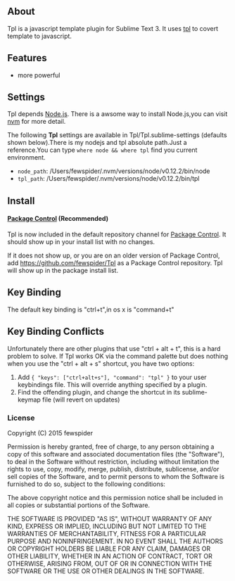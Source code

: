 ## About
Tpl is a javascript template plugin for Sublime Text 3.
It uses [tpl](https://github.com/caolvchong/tpl) to covert template to javascript.

## Features
* more powerful

## Settings
Tpl depends [Node.js](https://github.com/joyent/node).
There is a awsome way to install Node.js,you can visit [nvm](https://github.com/creationix/nvm) for more detail.

The following **Tpl** settings are available in Tpl/Tpl.sublime-settings (defaults shown below).There is my nodejs and tpl absolute path.Just a reference.You can type `where node && where tpl` find  you current environment.

* `node_path`: /Users/fewspider/.nvm/versions/node/v0.12.2/bin/node
* `tpl_path`: /Users/fewspider/.nvm/versions/node/v0.12.2/bin/tpl

## Install
#### [Package Control](https://github.com/wbond/sublime_package_control) (Recommended)
Tpl is now included in the default repository channel for [Package Control](https://github.com/wbond/sublime_package_control). It should show up in your install list
with no changes.

If it does not show up, or you are on an older version of Package Control,
add https://github.com/fewspider/Tpl as a Package Control repository. Tpl will show up in the
package install list.

## Key Binding

The default key binding is "ctrl+t",in os x is "command+t"

## Key Binding Conflicts

Unfortunately there are other plugins that use "ctrl + alt + t", this is a hard problem to solve. If Tpl works
OK via the command palette but does nothing when you use the "ctrl + alt + s" shortcut, you have two options:

1. Add ```{ "keys": ["ctrl+alt+s"], "command": "tpl" }``` to your user keybindings file. This will override anything specified by a plugin.
2. Find the offending plugin, and change the shortcut in its sublime-keymap file (will revert on updates)

### License
Copyright (C) 2015 fewspider

Permission is hereby granted, free of charge, to any person obtaining a copy of
this software and associated documentation files (the "Software"), to deal in
the Software without restriction, including without limitation the rights to
use, copy, modify, merge, publish, distribute, sublicense, and/or sell copies
of the Software, and to permit persons to whom the Software is furnished to do
so, subject to the following conditions:

The above copyright notice and this permission notice shall be included in all
copies or substantial portions of the Software.

THE SOFTWARE IS PROVIDED "AS IS", WITHOUT WARRANTY OF ANY KIND, EXPRESS OR
IMPLIED, INCLUDING BUT NOT LIMITED TO THE WARRANTIES OF MERCHANTABILITY,
FITNESS FOR A PARTICULAR PURPOSE AND NONINFRINGEMENT. IN NO EVENT SHALL THE
AUTHORS OR COPYRIGHT HOLDERS BE LIABLE FOR ANY CLAIM, DAMAGES OR OTHER
LIABILITY, WHETHER IN AN ACTION OF CONTRACT, TORT OR OTHERWISE, ARISING FROM,
OUT OF OR IN CONNECTION WITH THE SOFTWARE OR THE USE OR OTHER DEALINGS IN THE
SOFTWARE.
